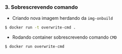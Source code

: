 ### 3. Sobrescrevendo comando

* Criando nova imagem herdando da `img-onbuild`
```bash
$ docker run -t overwrite-cmd .
```

* Rodando container sobrescrevendo comando `CMD`
```bash
$ docker run overwrite-cmd
```